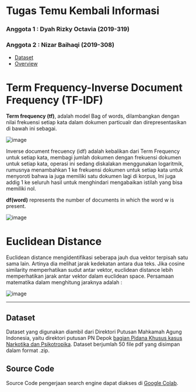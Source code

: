 # Tugas Temu Kembali Informasi
### Anggota 1 : Dyah Rizky Octavia (2019-319)
### Anggota 2 : Nizar Baihaqi (2019-308)
*   [Dataset](https://github.com/n11bhq/Dataset-Narkotika_-319_308/tree/main/Dataset)
*   [Overview](https://github.com/n11bhq/Dataset-Narkotika_-319_308/tree/main/Overview)

# Term Frequency-Inverse Document Frequency (TF-IDF)
**Term frequency (tf)**, adalah model Bag of words, dilambangkan dengan nilai frekuensi setiap kata dalam dokumen particualr dan direpresentasikan di bawah ini sebagai.

![image](https://user-images.githubusercontent.com/8701464/130260732-31e928d5-0c4a-4915-a671-1b4564783c58.png)

Inverse document frecuency (idf) adalah kebalikan dari Term Frequency untuk setiap kata, membagi jumlah dokumen dengan frekuensi dokumen untuk setiap kata, operasi ini sedang diskalakan menggunakan logaritmik, rumusnya menambahkan 1 ke frekuensi dokumen untuk setiap kata untuk menyoroti bahwa ia juga memiliki satu dokumen lagi di korpus,  Ini juga addig 1 ke seluruh hasil untuk menghindari mengabaikan istilah yang bisa memiliki nol.

**df(word)** represents the number of documents in which the word w is present.

![image](https://user-images.githubusercontent.com/8701464/130260766-f5734ce8-6981-49d3-861b-97eec6c6a559.png)

# Euclidean Distance
Euclidean distance mengidentifikasi seberapa jauh dua vektor terpisah satu sama lain. Artinya dia melihat jarak kedekatan antara dua teks. Jika cosine similarity memperhatikan sudut antar vektor, euclidean distance lebih memperhatikan jarak antar vektor dalam euclidean space. Persamaan matematika dalam menghitung jaraknya adalah : 

![image](https://www.datavedas.com/wp-content/uploads/2018/04/image001-4-1080x191.png)

---
## Dataset
 Dataset yang digunakan diambil dari Direktori Putusan Mahkamah Agung Indonesia, yaitu direktori putusan PN Depok [bagian Pidana Khusus kasus Narkotika dan Psikotropika]( https://putusan3.mahkamahagung.go.id/direktori/index/pengadilan/pn-depok/kategori/narkotika-dan-psikotropika-1/page/52.html). Dataset berjumlah 50 file pdf yang disimpan dalam format .zip.
 
 ## Source Code
 Source Code pengerjaan search engine dapat diakses di [Google Colab](https://colab.research.google.com/drive/15i9GJ1Ac0AvqtrtWUcHrB-1lEtbWLtmA?usp=sharing).
